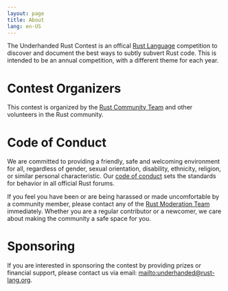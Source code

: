 ```yaml
---
layout: page
title: About
lang: en-US
---
```


The Underhanded Rust Contest is an offical
[Rust Language](https://rust-lang.org) competition to discover and document the
best ways to subtly subvert Rust code. This is intended to be an annual
competition, with a different theme for each year.

# Contest Organizers

This contest is organized by the [Rust Community Team](https://community.rs)
and other volunteers in the Rust community.

# Code of Conduct

We are committed to providing a friendly, safe and welcoming environment for
all, regardless of gender, sexual orientation, disability, ethnicity, religion,
or similar personal characteristic. Our
[code of conduct](https://www.rust-lang.org/en-US/conduct.html) sets the
standards for behavior in all official Rust forums.

If you feel you have been or are being harassed or made uncomfortable by a
community member, please contact any of the
[Rust Moderation Team](https://www.rust-lang.org/en-US/team.html#Moderation-team)
immediately.  Whether you are a regular contributor or a newcomer, we care
about making the community a safe space for you.

# Sponsoring

If you are interested in sponsoring the contest by providing prizes or
financial support, please contact us via email:
<mailto:underhanded@rust-lang.org>.

